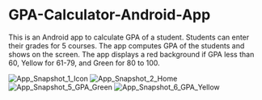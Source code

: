# GPA-Calculator-Android-App

This is an Android app to calculate GPA of a student. Students can enter their grades for 5 courses. The app computes GPA of the students and shows on the screen. 
The app displays a red background if GPA less than 60, Yellow for 61-79, and Green for 80 to 100.

![App_Snapshot_1_Icon](https://user-images.githubusercontent.com/72088607/222605168-f9408cd6-324e-4125-874a-2202ddc8c018.PNG)
![App_Snapshot_2_Home](https://user-images.githubusercontent.com/72088607/222605171-172c86d2-a16c-4bab-a32a-3299c8a1d995.PNG)
![App_Snapshot_5_GPA_Green](https://user-images.githubusercontent.com/72088607/222605172-90086f10-caaa-4043-baa6-a1d44a63306a.PNG)
![App_Snapshot_6_GPA_Yellow](https://user-images.githubusercontent.com/72088607/222605174-ff99398f-51c7-41ff-aa31-f254aed57e94.PNG)
